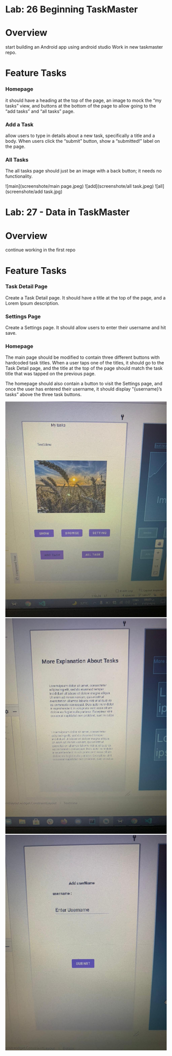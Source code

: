 #  Lab: 26  Beginning TaskMaster
# Overview
start building an Android app using android studio Work in  new taskmaster repo.
# Feature Tasks
### Homepage
 it should have a heading at the top of the page, an image to mock the “my tasks” view, and buttons at the bottom of the page to allow going to the “add tasks” and “all tasks” page.

### Add a Task
allow users to type in details about a new task, specifically a title and a body. When users click the “submit” button, show a “submitted!” label on the page.

### All Tasks
The all tasks page should just be an image with a back button; it needs no functionality.

![main](screenshote/main page.jpeg)
![add](screenshote/all task.jpeg)
![all](screenshote/add task.jpg)


#  Lab:  27 - Data in TaskMaster
# Overview
continue working in the first repo
# Feature Tasks
### Task Detail Page
Create a Task Detail page. It should have a title at the top of the page, and a Lorem Ipsum description.

### Settings Page
Create a Settings page. It should allow users to enter their username and hit save.

### Homepage
The main page should be modified to contain three different buttons with hardcoded task titles. When a user taps one of the titles, it should go to the Task Detail page, and the title at the top of the page should match the task title that was tapped on the previous page.

The homepage should also contain a button to visit the Settings page, and once the user has entered their username, it should display “{username}’s tasks” above the three task buttons.

![main27](screenshote/homepage27.jpeg)
![details](screenshote/details.jpeg)
![setting](screenshote/seetingpage.jpeg)
